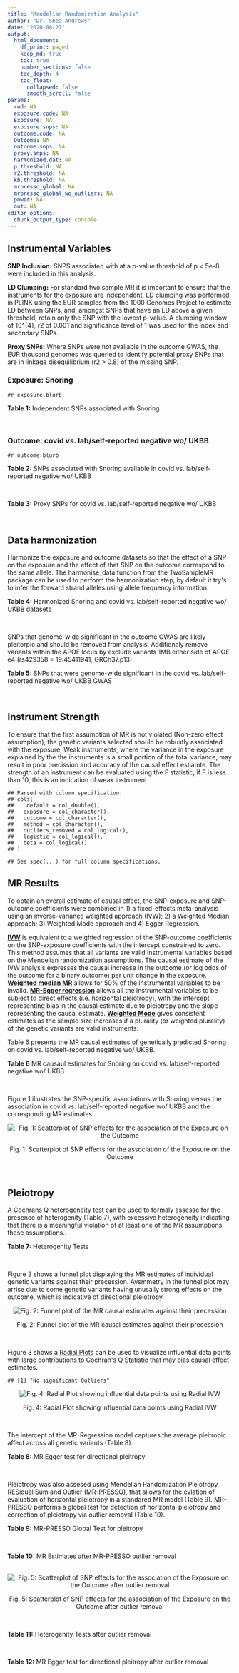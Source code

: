 ```yaml
---
title: "Mendelian Randomization Analysis"
author: "Dr. Shea Andrews"
date: "2020-08-27"
output:
  html_document:
    df_print: paged
    keep_md: true
    toc: true
    number_sections: false
    toc_depth: 4
    toc_float:
      collapsed: false
      smooth_scroll: false
params:
  rwd: NA
  exposure.code: NA
  Exposure: NA
  exposure.snps: NA
  outcome.code: NA
  Outcome: NA
  outcome.snps: NA
  proxy.snps: NA
  harmonized.dat: NA
  p.threshold: NA
  r2.threshold: NA
  kb.threshold: NA
  mrpresso_global: NA
  mrpresso_global_wo_outliers: NA
  power: NA
  out: NA
editor_options:
  chunk_output_type: console
---
```







## Instrumental Variables
**SNP Inclusion:** SNPS associated with at a p-value threshold of p < 5e-8 were included in this analysis.
<br>

**LD Clumping:** For standard two sample MR it is important to ensure that the instruments for the exposure are independent. LD clumping was performed in PLINK using the EUR samples from the 1000 Genomes Project to estimate LD between SNPs, and, amongst SNPs that have an LD above a given threshold, retain only the SNP with the lowest p-value. A clumping window of 10^{4}, r2 of 0.001 and significance level of 1 was used for the index and secondary SNPs.
<br>

**Proxy SNPs:** Where SNPs were not available in the outcome GWAS, the EUR thousand genomes was queried to identify potential proxy SNPs that are in linkage disequilibrium (r2 > 0.8) of the missing SNP.
<br>

### Exposure: Snoring
`#r exposure.blurb`
<br>

**Table 1:** Independent SNPs associated with Snoring
<div data-pagedtable="false">
  <script data-pagedtable-source type="application/json">
{"columns":[{"label":["SNP"],"name":[1],"type":["chr"],"align":["left"]},{"label":["CHROM"],"name":[2],"type":["dbl"],"align":["right"]},{"label":["POS"],"name":[3],"type":["dbl"],"align":["right"]},{"label":["REF"],"name":[4],"type":["chr"],"align":["left"]},{"label":["ALT"],"name":[5],"type":["chr"],"align":["left"]},{"label":["AF"],"name":[6],"type":["dbl"],"align":["right"]},{"label":["BETA"],"name":[7],"type":["dbl"],"align":["right"]},{"label":["SE"],"name":[8],"type":["dbl"],"align":["right"]},{"label":["Z"],"name":[9],"type":["dbl"],"align":["right"]},{"label":["P"],"name":[10],"type":["dbl"],"align":["right"]},{"label":["N"],"name":[11],"type":["dbl"],"align":["right"]},{"label":["TRAIT"],"name":[12],"type":["chr"],"align":["left"]}],"data":[{"1":"rs75144690","2":"1","3":"39698433","4":"T","5":"G","6":"0.688406","7":"-0.00631455","8":"0.00112857","9":"-5.59518","10":"1.8e-08","11":"408317","12":"Snoring"},{"1":"rs1416685","2":"1","3":"51243374","4":"G","5":"C","6":"0.407832","7":"0.00621289","8":"0.00106412","9":"5.83852","10":"5.3e-09","11":"408317","12":"Snoring"},{"1":"rs12119849","2":"1","3":"96878072","4":"G","5":"A","6":"0.087458","7":"0.01225620","8":"0.00186046","9":"6.58773","10":"4.1e-11","11":"408317","12":"Snoring"},{"1":"rs2115855","2":"2","3":"103875811","4":"T","5":"G","6":"0.269891","7":"0.00642997","8":"0.00118582","9":"5.42238","10":"3.6e-08","11":"408317","12":"Snoring"},{"1":"rs61597598","2":"2","3":"156996626","4":"G","5":"A","6":"0.135665","7":"0.01189470","8":"0.00152920","9":"7.77838","10":"5.1e-15","11":"408317","12":"Snoring"},{"1":"rs1374895","2":"3","3":"77615539","4":"C","5":"T","6":"0.545455","7":"-0.00647737","8":"0.00105131","9":"-6.16124","10":"4.5e-10","11":"408317","12":"Snoring"},{"1":"rs1609721","2":"3","3":"94009049","4":"T","5":"C","6":"0.399495","7":"-0.00606085","8":"0.00106787","9":"-5.67564","10":"8.0e-09","11":"408317","12":"Snoring"},{"1":"rs34811474","2":"4","3":"25408838","4":"G","5":"A","6":"0.232211","7":"-0.00799627","8":"0.00123692","9":"-6.46466","10":"1.3e-10","11":"408317","12":"Snoring"},{"1":"rs2307111","2":"5","3":"75003678","4":"T","5":"C","6":"0.393270","7":"-0.00766743","8":"0.00106982","9":"-7.16703","10":"4.8e-13","11":"408317","12":"Snoring"},{"1":"rs13156484","2":"5","3":"122653399","4":"G","5":"A","6":"0.471755","7":"-0.00579606","8":"0.00105642","9":"-5.48651","10":"2.7e-08","11":"408317","12":"Snoring"},{"1":"rs4976269","2":"5","3":"134452597","4":"G","5":"A","6":"0.328799","7":"-0.00684392","8":"0.00111414","9":"-6.14278","10":"8.6e-10","11":"408317","12":"Snoring"},{"1":"rs947612","2":"6","3":"73738661","4":"G","5":"A","6":"0.752976","7":"-0.00672890","8":"0.00121018","9":"-5.56025","10":"1.5e-08","11":"408317","12":"Snoring"},{"1":"rs2207944","2":"6","3":"84307328","4":"T","5":"C","6":"0.454561","7":"0.00594528","8":"0.00106471","9":"5.58394","10":"2.0e-08","11":"408317","12":"Snoring"},{"1":"rs17060460","2":"6","3":"100827834","4":"A","5":"G","6":"0.226648","7":"0.00709136","8":"0.00124704","9":"5.68655","10":"1.4e-08","11":"408317","12":"Snoring"},{"1":"rs17151229","2":"7","3":"127382155","4":"G","5":"C","6":"0.341229","7":"0.00653990","8":"0.00110239","9":"5.93247","10":"1.9e-09","11":"408317","12":"Snoring"},{"1":"rs13251292","2":"8","3":"71474355","4":"A","5":"G","6":"0.411138","7":"0.00737472","8":"0.00106717","9":"6.91054","10":"4.3e-12","11":"408317","12":"Snoring"},{"1":"rs7829639","2":"8","3":"78215352","4":"A","5":"G","6":"0.710398","7":"0.00741278","8":"0.00115501","9":"6.41794","10":"1.4e-10","11":"408317","12":"Snoring"},{"1":"rs4744369","2":"9","3":"97475396","4":"T","5":"A","6":"0.587017","7":"0.00582525","8":"0.00106803","9":"5.45420","10":"4.0e-08","11":"408317","12":"Snoring"},{"1":"rs725861","2":"10","3":"9063776","4":"A","5":"G","6":"0.188021","7":"0.00908198","8":"0.00133779","9":"6.78879","10":"1.0e-11","11":"408317","12":"Snoring"},{"1":"rs2049045","2":"11","3":"27694241","4":"G","5":"C","6":"0.186316","7":"-0.00834105","8":"0.00134145","9":"-6.21794","10":"8.8e-10","11":"408317","12":"Snoring"},{"1":"rs11018488","2":"11","3":"88861590","4":"A","5":"T","6":"0.373309","7":"-0.00678037","8":"0.00109873","9":"-6.17110","10":"5.3e-10","11":"408317","12":"Snoring"},{"1":"rs10878269","2":"12","3":"65791463","4":"C","5":"T","6":"0.364260","7":"0.00885643","8":"0.00108623","9":"8.15337","10":"2.3e-16","11":"408317","12":"Snoring"},{"1":"rs12429765","2":"13","3":"40745860","4":"A","5":"G","6":"0.491991","7":"-0.00679952","8":"0.00105080","9":"-6.47080","10":"6.2e-11","11":"408317","12":"Snoring"},{"1":"rs592333","2":"13","3":"51340315","4":"A","5":"G","6":"0.443919","7":"0.00905794","8":"0.00105120","9":"8.61676","10":"1.0e-17","11":"408317","12":"Snoring"},{"1":"rs9583546","2":"13","3":"111566412","4":"G","5":"C","6":"0.632219","7":"0.00586789","8":"0.00108049","9":"5.43077","10":"4.0e-08","11":"408317","12":"Snoring"},{"1":"rs2664299","2":"14","3":"99742187","4":"T","5":"C","6":"0.420780","7":"-0.00750294","8":"0.00106064","9":"-7.07397","10":"1.1e-12","11":"408317","12":"Snoring"},{"1":"rs1108431","2":"16","3":"31054607","4":"C","5":"T","6":"0.373169","7":"0.00659375","8":"0.00107941","9":"6.10866","10":"1.2e-09","11":"408317","12":"Snoring"},{"1":"rs57292959","2":"16","3":"53799279","4":"G","5":"T","6":"0.420989","7":"0.00694978","8":"0.00105927","9":"6.56091","10":"5.1e-11","11":"408317","12":"Snoring"},{"1":"rs8069947","2":"17","3":"1985843","4":"C","5":"T","6":"0.445942","7":"-0.00660598","8":"0.00105133","9":"-6.28345","10":"2.8e-10","11":"408317","12":"Snoring"},{"1":"rs1641511","2":"17","3":"7559677","4":"G","5":"A","6":"0.759472","7":"-0.00714582","8":"0.00123353","9":"-5.79298","10":"5.0e-09","11":"408317","12":"Snoring"},{"1":"rs57222984","2":"17","3":"43758898","4":"A","5":"G","6":"0.243725","7":"0.00843452","8":"0.00122014","9":"6.91275","10":"5.4e-12","11":"408317","12":"Snoring"},{"1":"rs17680229","2":"17","3":"46129762","4":"G","5":"A","6":"0.154745","7":"-0.00907807","8":"0.00145122","9":"-6.25547","10":"4.3e-10","11":"408317","12":"Snoring"},{"1":"rs180110","2":"17","3":"67930613","4":"G","5":"A","6":"0.590332","7":"0.00680144","8":"0.00105997","9":"6.41663","10":"2.1e-10","11":"408317","12":"Snoring"},{"1":"rs4987719","2":"18","3":"60960310","4":"C","5":"T","6":"0.033448","7":"0.01622480","8":"0.00290619","9":"5.58284","10":"3.5e-08","11":"408317","12":"Snoring"},{"1":"rs8108822","2":"19","3":"32183171","4":"C","5":"T","6":"0.095073","7":"-0.01087290","8":"0.00178271","9":"-6.09909","10":"6.2e-10","11":"408317","12":"Snoring"},{"1":"rs6054427","2":"20","3":"6635266","4":"G","5":"A","6":"0.620808","7":"0.00631646","8":"0.00108007","9":"5.84820","10":"4.0e-09","11":"408317","12":"Snoring"},{"1":"rs6099273","2":"20","3":"55347828","4":"C","5":"T","6":"0.252129","7":"0.00668196","8":"0.00120584","9":"5.54133","10":"2.6e-08","11":"408317","12":"Snoring"}],"options":{"columns":{"min":{},"max":[10]},"rows":{"min":[10],"max":[10]},"pages":{}}}
  </script>
</div>
<br>

### Outcome: covid vs. lab/self-reported negative wo/ UKBB
`#r outcome.blurb`
<br>

**Table 2:** SNPs associated with Snoring avaliable in covid vs. lab/self-reported negative wo/ UKBB
<div data-pagedtable="false">
  <script data-pagedtable-source type="application/json">
{"columns":[{"label":["SNP"],"name":[1],"type":["chr"],"align":["left"]},{"label":["CHROM"],"name":[2],"type":["dbl"],"align":["right"]},{"label":["POS"],"name":[3],"type":["dbl"],"align":["right"]},{"label":["REF"],"name":[4],"type":["chr"],"align":["left"]},{"label":["ALT"],"name":[5],"type":["chr"],"align":["left"]},{"label":["AF"],"name":[6],"type":["dbl"],"align":["right"]},{"label":["BETA"],"name":[7],"type":["dbl"],"align":["right"]},{"label":["SE"],"name":[8],"type":["dbl"],"align":["right"]},{"label":["Z"],"name":[9],"type":["dbl"],"align":["right"]},{"label":["P"],"name":[10],"type":["dbl"],"align":["right"]},{"label":["N"],"name":[11],"type":["dbl"],"align":["right"]},{"label":["TRAIT"],"name":[12],"type":["chr"],"align":["left"]}],"data":[{"1":"rs1416685","2":"1","3":"51243374","4":"G","5":"C","6":"0.3093710","7":"-0.0173570","8":"0.044579","9":"-0.3893537","10":"0.697000","11":"5","12":"covid_vs._lab/self-reported_negative__woUKBB"},{"1":"rs12119849","2":"1","3":"96878072","4":"G","5":"A","6":"0.1098400","7":"0.0263390","8":"0.075973","9":"0.3466890","10":"0.728800","11":"5","12":"covid_vs._lab/self-reported_negative__woUKBB"},{"1":"rs61597598","2":"2","3":"156996626","4":"G","5":"A","6":"0.1313780","7":"0.0487650","8":"0.059638","9":"0.8176834","10":"0.413500","11":"6","12":"covid_vs._lab/self-reported_negative__woUKBB"},{"1":"rs1374895","2":"3","3":"77615539","4":"C","5":"T","6":"0.4967360","7":"-0.0360160","8":"0.042701","9":"-0.8434463","10":"0.399000","11":"6","12":"covid_vs._lab/self-reported_negative__woUKBB"},{"1":"rs1609721","2":"3","3":"94009049","4":"T","5":"C","6":"0.4042320","7":"0.0053974","8":"0.042822","9":"0.1260427","10":"0.899700","11":"6","12":"covid_vs._lab/self-reported_negative__woUKBB"},{"1":"rs34811474","2":"4","3":"25408838","4":"G","5":"A","6":"0.2104880","7":"0.0330100","8":"0.051014","9":"0.6470773","10":"0.517600","11":"5","12":"covid_vs._lab/self-reported_negative__woUKBB"},{"1":"rs2307111","2":"5","3":"75003678","4":"T","5":"C","6":"0.4100470","7":"0.0391400","8":"0.043388","9":"0.9020927","10":"0.367000","11":"6","12":"covid_vs._lab/self-reported_negative__woUKBB"},{"1":"rs13156484","2":"5","3":"122653399","4":"G","5":"A","6":"0.5352090","7":"0.0097587","8":"0.042443","9":"0.2299248","10":"0.818100","11":"6","12":"covid_vs._lab/self-reported_negative__woUKBB"},{"1":"rs4976269","2":"5","3":"134452597","4":"G","5":"A","6":"0.3596870","7":"0.1082400","8":"0.043400","9":"2.4940092","10":"0.012630","11":"6","12":"covid_vs._lab/self-reported_negative__woUKBB"},{"1":"rs947612","2":"6","3":"73738661","4":"G","5":"A","6":"0.7370240","7":"0.1394300","8":"0.048465","9":"2.8769215","10":"0.004016","11":"6","12":"covid_vs._lab/self-reported_negative__woUKBB"},{"1":"rs2207944","2":"6","3":"84307328","4":"T","5":"C","6":"0.4934590","7":"-0.0729480","8":"0.042014","9":"-1.7362784","10":"0.082520","11":"6","12":"covid_vs._lab/self-reported_negative__woUKBB"},{"1":"rs17060460","2":"6","3":"100827834","4":"A","5":"G","6":"0.2644600","7":"-0.0143560","8":"0.054383","9":"-0.2639796","10":"0.791800","11":"6","12":"covid_vs._lab/self-reported_negative__woUKBB"},{"1":"rs17151229","2":"7","3":"127382155","4":"G","5":"C","6":"0.4307780","7":"-0.0284800","8":"0.044648","9":"-0.6378785","10":"0.523600","11":"6","12":"covid_vs._lab/self-reported_negative__woUKBB"},{"1":"rs13251292","2":"8","3":"71474355","4":"A","5":"G","6":"0.4516190","7":"-0.0291610","8":"0.044388","9":"-0.6569568","10":"0.511200","11":"5","12":"covid_vs._lab/self-reported_negative__woUKBB"},{"1":"rs7829639","2":"8","3":"78215352","4":"A","5":"G","6":"0.7155280","7":"0.0406260","8":"0.054091","9":"0.7510676","10":"0.452600","11":"2","12":"covid_vs._lab/self-reported_negative__woUKBB"},{"1":"rs4744369","2":"9","3":"97475396","4":"T","5":"A","6":"0.5564630","7":"-0.0299130","8":"0.044972","9":"-0.6651472","10":"0.506000","11":"5","12":"covid_vs._lab/self-reported_negative__woUKBB"},{"1":"rs725861","2":"10","3":"9063776","4":"A","5":"G","6":"0.2156860","7":"-0.1474600","8":"0.091813","9":"-1.6060906","10":"0.108300","11":"5","12":"covid_vs._lab/self-reported_negative__woUKBB"},{"1":"rs2049045","2":"11","3":"27694241","4":"G","5":"C","6":"0.1634620","7":"-0.0200230","8":"0.061925","9":"-0.3233428","10":"0.746400","11":"4","12":"covid_vs._lab/self-reported_negative__woUKBB"},{"1":"rs11018488","2":"11","3":"88861590","4":"A","5":"T","6":"0.2676340","7":"-0.0281750","8":"0.045373","9":"-0.6209640","10":"0.534600","11":"6","12":"covid_vs._lab/self-reported_negative__woUKBB"},{"1":"rs10878269","2":"12","3":"65791463","4":"C","5":"T","6":"0.3400070","7":"-0.0460060","8":"0.043630","9":"-1.0544579","10":"0.291700","11":"6","12":"covid_vs._lab/self-reported_negative__woUKBB"},{"1":"rs12429765","2":"13","3":"40745860","4":"A","5":"G","6":"0.5136200","7":"-0.0297450","8":"0.043439","9":"-0.6847533","10":"0.493500","11":"5","12":"covid_vs._lab/self-reported_negative__woUKBB"},{"1":"rs592333","2":"13","3":"51340315","4":"A","5":"G","6":"0.4892690","7":"0.0304830","8":"0.042650","9":"0.7147245","10":"0.474800","11":"6","12":"covid_vs._lab/self-reported_negative__woUKBB"},{"1":"rs9583546","2":"13","3":"111566412","4":"G","5":"C","6":"0.6920420","7":"0.0190090","8":"0.043159","9":"0.4404412","10":"0.659600","11":"6","12":"covid_vs._lab/self-reported_negative__woUKBB"},{"1":"rs2664299","2":"14","3":"99742187","4":"T","5":"C","6":"0.4695430","7":"-0.0090261","8":"0.043940","9":"-0.2054188","10":"0.837200","11":"6","12":"covid_vs._lab/self-reported_negative__woUKBB"},{"1":"rs1108431","2":"16","3":"31054607","4":"C","5":"T","6":"0.4081630","7":"0.0059910","8":"0.043454","9":"0.1378699","10":"0.890300","11":"6","12":"covid_vs._lab/self-reported_negative__woUKBB"},{"1":"rs57292959","2":"16","3":"53799279","4":"G","5":"T","6":"0.4437350","7":"-0.0631260","8":"0.095126","9":"-0.6636041","10":"0.506900","11":"3","12":"covid_vs._lab/self-reported_negative__woUKBB"},{"1":"rs8069947","2":"17","3":"1985843","4":"C","5":"T","6":"0.4284410","7":"-0.0625250","8":"0.042671","9":"-1.4652809","10":"0.142800","11":"6","12":"covid_vs._lab/self-reported_negative__woUKBB"},{"1":"rs1641511","2":"17","3":"7559677","4":"G","5":"A","6":"0.7695670","7":"-0.0387580","8":"0.049748","9":"-0.7790866","10":"0.435900","11":"6","12":"covid_vs._lab/self-reported_negative__woUKBB"},{"1":"rs57222984","2":"17","3":"43758898","4":"A","5":"G","6":"0.1683020","7":"0.0360770","8":"0.054065","9":"0.6672894","10":"0.504600","11":"5","12":"covid_vs._lab/self-reported_negative__woUKBB"},{"1":"rs17680229","2":"17","3":"46129762","4":"G","5":"A","6":"0.1355560","7":"0.0215400","8":"0.059692","9":"0.3608524","10":"0.718200","11":"6","12":"covid_vs._lab/self-reported_negative__woUKBB"},{"1":"rs180110","2":"17","3":"67930613","4":"G","5":"A","6":"0.5765880","7":"-0.0368880","8":"0.043226","9":"-0.8533753","10":"0.393500","11":"6","12":"covid_vs._lab/self-reported_negative__woUKBB"},{"1":"rs4987719","2":"18","3":"60960310","4":"C","5":"T","6":"0.0210603","7":"0.1449500","8":"0.151720","9":"0.9553783","10":"0.339400","11":"5","12":"covid_vs._lab/self-reported_negative__woUKBB"},{"1":"rs8108822","2":"19","3":"32183171","4":"C","5":"T","6":"0.0825472","7":"0.0092156","8":"0.061711","9":"0.1493348","10":"0.881300","11":"5","12":"covid_vs._lab/self-reported_negative__woUKBB"},{"1":"rs6054427","2":"20","3":"6635266","4":"G","5":"A","6":"0.6837330","7":"-0.0175260","8":"0.043395","9":"-0.4038714","10":"0.686300","11":"6","12":"covid_vs._lab/self-reported_negative__woUKBB"},{"1":"rs6099273","2":"20","3":"55347828","4":"C","5":"T","6":"0.2472790","7":"0.0085626","8":"0.047186","9":"0.1814648","10":"0.856000","11":"6","12":"covid_vs._lab/self-reported_negative__woUKBB"},{"1":"rs75144690","2":"NA","3":"NA","4":"NA","5":"NA","6":"NA","7":"NA","8":"NA","9":"NA","10":"NA","11":"NA","12":"NA"},{"1":"rs2115855","2":"NA","3":"NA","4":"NA","5":"NA","6":"NA","7":"NA","8":"NA","9":"NA","10":"NA","11":"NA","12":"NA"}],"options":{"columns":{"min":{},"max":[10]},"rows":{"min":[10],"max":[10]},"pages":{}}}
  </script>
</div>
<br>

**Table 3:** Proxy SNPs for covid vs. lab/self-reported negative wo/ UKBB
<div data-pagedtable="false">
  <script data-pagedtable-source type="application/json">
{"columns":[{"label":["target_snp"],"name":[1],"type":["chr"],"align":["left"]},{"label":["proxy_snp"],"name":[2],"type":["chr"],"align":["left"]},{"label":["ld.r2"],"name":[3],"type":["dbl"],"align":["right"]},{"label":["Dprime"],"name":[4],"type":["dbl"],"align":["right"]},{"label":["PHASE"],"name":[5],"type":["chr"],"align":["left"]},{"label":["X12"],"name":[6],"type":["lgl"],"align":["right"]},{"label":["CHROM"],"name":[7],"type":["dbl"],"align":["right"]},{"label":["POS"],"name":[8],"type":["dbl"],"align":["right"]},{"label":["REF.proxy"],"name":[9],"type":["chr"],"align":["left"]},{"label":["ALT.proxy"],"name":[10],"type":["chr"],"align":["left"]},{"label":["AF"],"name":[11],"type":["dbl"],"align":["right"]},{"label":["BETA"],"name":[12],"type":["dbl"],"align":["right"]},{"label":["SE"],"name":[13],"type":["dbl"],"align":["right"]},{"label":["Z"],"name":[14],"type":["dbl"],"align":["right"]},{"label":["P"],"name":[15],"type":["dbl"],"align":["right"]},{"label":["N"],"name":[16],"type":["dbl"],"align":["right"]},{"label":["TRAIT"],"name":[17],"type":["chr"],"align":["left"]},{"label":["ref"],"name":[18],"type":["chr"],"align":["left"]},{"label":["ref.proxy"],"name":[19],"type":["chr"],"align":["left"]},{"label":["alt"],"name":[20],"type":["chr"],"align":["left"]},{"label":["alt.proxy"],"name":[21],"type":["chr"],"align":["left"]},{"label":["ALT"],"name":[22],"type":["chr"],"align":["left"]},{"label":["REF"],"name":[23],"type":["lgl"],"align":["right"]},{"label":["proxy.outcome"],"name":[24],"type":["lgl"],"align":["right"]}],"data":[{"1":"rs75144690","2":"rs6692769","3":"0.957705","4":"0.995109","5":"TG/GC","6":"NA","7":"1","8":"39683175","9":"G","10":"C","11":"0.707921","12":"0.054862","13":"0.046627","14":"1.176614","15":"0.2394","16":"6","17":"covid_vs._lab/self-reported_negative__woUKBB","18":"T","19":"G","20":"G","21":"C","22":"G","23":"TRUE","24":"TRUE"},{"1":"rs2115855","2":"rs56396135","3":"1.000000","4":"1.000000","5":"GT/TC","6":"NA","7":"2","8":"103864440","9":"C","10":"T","11":"0.248730","12":"-0.029451","13":"0.048163","14":"-0.611486","15":"0.5409","16":"5","17":"covid_vs._lab/self-reported_negative__woUKBB","18":"G","19":"T","20":"T","21":"C","22":"G","23":"TRUE","24":"TRUE"}],"options":{"columns":{"min":{},"max":[10]},"rows":{"min":[10],"max":[10]},"pages":{}}}
  </script>
</div>
<br>

## Data harmonization
Harmonize the exposure and outcome datasets so that the effect of a SNP on the exposure and the effect of that SNP on the outcome correspond to the same allele. The harmonise_data function from the TwoSampleMR package can be used to perform the harmonization step, by default it try's to infer the forward strand alleles using allele frequency information.
<br>

**Table 4:** Harmonized Snoring and covid vs. lab/self-reported negative wo/ UKBB datasets
<div data-pagedtable="false">
  <script data-pagedtable-source type="application/json">
{"columns":[{"label":["SNP"],"name":[1],"type":["chr"],"align":["left"]},{"label":["effect_allele.exposure"],"name":[2],"type":["chr"],"align":["left"]},{"label":["other_allele.exposure"],"name":[3],"type":["chr"],"align":["left"]},{"label":["effect_allele.outcome"],"name":[4],"type":["chr"],"align":["left"]},{"label":["other_allele.outcome"],"name":[5],"type":["chr"],"align":["left"]},{"label":["beta.exposure"],"name":[6],"type":["dbl"],"align":["right"]},{"label":["beta.outcome"],"name":[7],"type":["dbl"],"align":["right"]},{"label":["eaf.exposure"],"name":[8],"type":["dbl"],"align":["right"]},{"label":["eaf.outcome"],"name":[9],"type":["dbl"],"align":["right"]},{"label":["remove"],"name":[10],"type":["lgl"],"align":["right"]},{"label":["palindromic"],"name":[11],"type":["lgl"],"align":["right"]},{"label":["ambiguous"],"name":[12],"type":["lgl"],"align":["right"]},{"label":["id.outcome"],"name":[13],"type":["chr"],"align":["left"]},{"label":["chr.outcome"],"name":[14],"type":["dbl"],"align":["right"]},{"label":["pos.outcome"],"name":[15],"type":["dbl"],"align":["right"]},{"label":["se.outcome"],"name":[16],"type":["dbl"],"align":["right"]},{"label":["z.outcome"],"name":[17],"type":["dbl"],"align":["right"]},{"label":["pval.outcome"],"name":[18],"type":["dbl"],"align":["right"]},{"label":["samplesize.outcome"],"name":[19],"type":["dbl"],"align":["right"]},{"label":["outcome"],"name":[20],"type":["chr"],"align":["left"]},{"label":["mr_keep.outcome"],"name":[21],"type":["lgl"],"align":["right"]},{"label":["pval_origin.outcome"],"name":[22],"type":["chr"],"align":["left"]},{"label":["chr.exposure"],"name":[23],"type":["dbl"],"align":["right"]},{"label":["pos.exposure"],"name":[24],"type":["dbl"],"align":["right"]},{"label":["se.exposure"],"name":[25],"type":["dbl"],"align":["right"]},{"label":["z.exposure"],"name":[26],"type":["dbl"],"align":["right"]},{"label":["pval.exposure"],"name":[27],"type":["dbl"],"align":["right"]},{"label":["samplesize.exposure"],"name":[28],"type":["dbl"],"align":["right"]},{"label":["exposure"],"name":[29],"type":["chr"],"align":["left"]},{"label":["mr_keep.exposure"],"name":[30],"type":["lgl"],"align":["right"]},{"label":["pval_origin.exposure"],"name":[31],"type":["chr"],"align":["left"]},{"label":["id.exposure"],"name":[32],"type":["chr"],"align":["left"]},{"label":["action"],"name":[33],"type":["dbl"],"align":["right"]},{"label":["mr_keep"],"name":[34],"type":["lgl"],"align":["right"]},{"label":["pt"],"name":[35],"type":["dbl"],"align":["right"]},{"label":["pleitropy_keep"],"name":[36],"type":["lgl"],"align":["right"]},{"label":["mrpresso_RSSobs"],"name":[37],"type":["lgl"],"align":["right"]},{"label":["mrpresso_pval"],"name":[38],"type":["lgl"],"align":["right"]},{"label":["mrpresso_keep"],"name":[39],"type":["lgl"],"align":["right"]}],"data":[{"1":"rs10878269","2":"T","3":"C","4":"T","5":"C","6":"0.00885643","7":"-0.0460060","8":"0.364260","9":"0.3400070","10":"FALSE","11":"FALSE","12":"FALSE","13":"d7Iss1","14":"12","15":"65791463","16":"0.043630","17":"-1.0544579","18":"0.291700","19":"6","20":"covidhgi2020anaC1v2woUKBB","21":"TRUE","22":"reported","23":"12","24":"65791463","25":"0.00108623","26":"8.15337","27":"2.3e-16","28":"408317","29":"Campos2020snor","30":"TRUE","31":"reported","32":"Cby0bc","33":"2","34":"TRUE","35":"5e-08","36":"TRUE","37":"NA","38":"NA","39":"TRUE"},{"1":"rs11018488","2":"T","3":"A","4":"T","5":"A","6":"-0.00678037","7":"-0.0281750","8":"0.373309","9":"0.2676340","10":"FALSE","11":"TRUE","12":"FALSE","13":"d7Iss1","14":"11","15":"88861590","16":"0.045373","17":"-0.6209640","18":"0.534600","19":"6","20":"covidhgi2020anaC1v2woUKBB","21":"TRUE","22":"reported","23":"11","24":"88861590","25":"0.00109873","26":"-6.17110","27":"5.3e-10","28":"408317","29":"Campos2020snor","30":"TRUE","31":"reported","32":"Cby0bc","33":"2","34":"TRUE","35":"5e-08","36":"TRUE","37":"NA","38":"NA","39":"TRUE"},{"1":"rs1108431","2":"T","3":"C","4":"T","5":"C","6":"0.00659375","7":"0.0059910","8":"0.373169","9":"0.4081630","10":"FALSE","11":"FALSE","12":"FALSE","13":"d7Iss1","14":"16","15":"31054607","16":"0.043454","17":"0.1378699","18":"0.890300","19":"6","20":"covidhgi2020anaC1v2woUKBB","21":"TRUE","22":"reported","23":"16","24":"31054607","25":"0.00107941","26":"6.10866","27":"1.2e-09","28":"408317","29":"Campos2020snor","30":"TRUE","31":"reported","32":"Cby0bc","33":"2","34":"TRUE","35":"5e-08","36":"TRUE","37":"NA","38":"NA","39":"TRUE"},{"1":"rs12119849","2":"A","3":"G","4":"A","5":"G","6":"0.01225620","7":"0.0263390","8":"0.087458","9":"0.1098400","10":"FALSE","11":"FALSE","12":"FALSE","13":"d7Iss1","14":"1","15":"96878072","16":"0.075973","17":"0.3466890","18":"0.728800","19":"5","20":"covidhgi2020anaC1v2woUKBB","21":"TRUE","22":"reported","23":"1","24":"96878072","25":"0.00186046","26":"6.58773","27":"4.1e-11","28":"408317","29":"Campos2020snor","30":"TRUE","31":"reported","32":"Cby0bc","33":"2","34":"TRUE","35":"5e-08","36":"TRUE","37":"NA","38":"NA","39":"TRUE"},{"1":"rs12429765","2":"G","3":"A","4":"G","5":"A","6":"-0.00679952","7":"-0.0297450","8":"0.491991","9":"0.5136200","10":"FALSE","11":"FALSE","12":"FALSE","13":"d7Iss1","14":"13","15":"40745860","16":"0.043439","17":"-0.6847533","18":"0.493500","19":"5","20":"covidhgi2020anaC1v2woUKBB","21":"TRUE","22":"reported","23":"13","24":"40745860","25":"0.00105080","26":"-6.47080","27":"6.2e-11","28":"408317","29":"Campos2020snor","30":"TRUE","31":"reported","32":"Cby0bc","33":"2","34":"TRUE","35":"5e-08","36":"TRUE","37":"NA","38":"NA","39":"TRUE"},{"1":"rs13156484","2":"A","3":"G","4":"A","5":"G","6":"-0.00579606","7":"0.0097587","8":"0.471755","9":"0.5352090","10":"FALSE","11":"FALSE","12":"FALSE","13":"d7Iss1","14":"5","15":"122653399","16":"0.042443","17":"0.2299248","18":"0.818100","19":"6","20":"covidhgi2020anaC1v2woUKBB","21":"TRUE","22":"reported","23":"5","24":"122653399","25":"0.00105642","26":"-5.48651","27":"2.7e-08","28":"408317","29":"Campos2020snor","30":"TRUE","31":"reported","32":"Cby0bc","33":"2","34":"TRUE","35":"5e-08","36":"TRUE","37":"NA","38":"NA","39":"TRUE"},{"1":"rs13251292","2":"G","3":"A","4":"G","5":"A","6":"0.00737472","7":"-0.0291610","8":"0.411138","9":"0.4516190","10":"FALSE","11":"FALSE","12":"FALSE","13":"d7Iss1","14":"8","15":"71474355","16":"0.044388","17":"-0.6569568","18":"0.511200","19":"5","20":"covidhgi2020anaC1v2woUKBB","21":"TRUE","22":"reported","23":"8","24":"71474355","25":"0.00106717","26":"6.91054","27":"4.3e-12","28":"408317","29":"Campos2020snor","30":"TRUE","31":"reported","32":"Cby0bc","33":"2","34":"TRUE","35":"5e-08","36":"TRUE","37":"NA","38":"NA","39":"TRUE"},{"1":"rs1374895","2":"T","3":"C","4":"T","5":"C","6":"-0.00647737","7":"-0.0360160","8":"0.545455","9":"0.4967360","10":"FALSE","11":"FALSE","12":"FALSE","13":"d7Iss1","14":"3","15":"77615539","16":"0.042701","17":"-0.8434463","18":"0.399000","19":"6","20":"covidhgi2020anaC1v2woUKBB","21":"TRUE","22":"reported","23":"3","24":"77615539","25":"0.00105131","26":"-6.16124","27":"4.5e-10","28":"408317","29":"Campos2020snor","30":"TRUE","31":"reported","32":"Cby0bc","33":"2","34":"TRUE","35":"5e-08","36":"TRUE","37":"NA","38":"NA","39":"TRUE"},{"1":"rs1416685","2":"C","3":"G","4":"C","5":"G","6":"0.00621289","7":"-0.0173570","8":"0.407832","9":"0.3093710","10":"FALSE","11":"TRUE","12":"FALSE","13":"d7Iss1","14":"1","15":"51243374","16":"0.044579","17":"-0.3893537","18":"0.697000","19":"5","20":"covidhgi2020anaC1v2woUKBB","21":"TRUE","22":"reported","23":"1","24":"51243374","25":"0.00106412","26":"5.83852","27":"5.3e-09","28":"408317","29":"Campos2020snor","30":"TRUE","31":"reported","32":"Cby0bc","33":"2","34":"TRUE","35":"5e-08","36":"TRUE","37":"NA","38":"NA","39":"TRUE"},{"1":"rs1609721","2":"C","3":"T","4":"C","5":"T","6":"-0.00606085","7":"0.0053974","8":"0.399495","9":"0.4042320","10":"FALSE","11":"FALSE","12":"FALSE","13":"d7Iss1","14":"3","15":"94009049","16":"0.042822","17":"0.1260427","18":"0.899700","19":"6","20":"covidhgi2020anaC1v2woUKBB","21":"TRUE","22":"reported","23":"3","24":"94009049","25":"0.00106787","26":"-5.67564","27":"8.0e-09","28":"408317","29":"Campos2020snor","30":"TRUE","31":"reported","32":"Cby0bc","33":"2","34":"TRUE","35":"5e-08","36":"TRUE","37":"NA","38":"NA","39":"TRUE"},{"1":"rs1641511","2":"A","3":"G","4":"A","5":"G","6":"-0.00714582","7":"-0.0387580","8":"0.759472","9":"0.7695670","10":"FALSE","11":"FALSE","12":"FALSE","13":"d7Iss1","14":"17","15":"7559677","16":"0.049748","17":"-0.7790866","18":"0.435900","19":"6","20":"covidhgi2020anaC1v2woUKBB","21":"TRUE","22":"reported","23":"17","24":"7559677","25":"0.00123353","26":"-5.79298","27":"5.0e-09","28":"408317","29":"Campos2020snor","30":"TRUE","31":"reported","32":"Cby0bc","33":"2","34":"TRUE","35":"5e-08","36":"TRUE","37":"NA","38":"NA","39":"TRUE"},{"1":"rs17060460","2":"G","3":"A","4":"G","5":"A","6":"0.00709136","7":"-0.0143560","8":"0.226648","9":"0.2644600","10":"FALSE","11":"FALSE","12":"FALSE","13":"d7Iss1","14":"6","15":"100827834","16":"0.054383","17":"-0.2639796","18":"0.791800","19":"6","20":"covidhgi2020anaC1v2woUKBB","21":"TRUE","22":"reported","23":"6","24":"100827834","25":"0.00124704","26":"5.68655","27":"1.4e-08","28":"408317","29":"Campos2020snor","30":"TRUE","31":"reported","32":"Cby0bc","33":"2","34":"TRUE","35":"5e-08","36":"TRUE","37":"NA","38":"NA","39":"TRUE"},{"1":"rs17151229","2":"C","3":"G","4":"C","5":"G","6":"0.00653990","7":"-0.0284800","8":"0.341229","9":"0.4307780","10":"FALSE","11":"TRUE","12":"TRUE","13":"d7Iss1","14":"7","15":"127382155","16":"0.044648","17":"-0.6378785","18":"0.523600","19":"6","20":"covidhgi2020anaC1v2woUKBB","21":"TRUE","22":"reported","23":"7","24":"127382155","25":"0.00110239","26":"5.93247","27":"1.9e-09","28":"408317","29":"Campos2020snor","30":"TRUE","31":"reported","32":"Cby0bc","33":"2","34":"FALSE","35":"5e-08","36":"TRUE","37":"NA","38":"NA","39":"NA"},{"1":"rs17680229","2":"A","3":"G","4":"A","5":"G","6":"-0.00907807","7":"0.0215400","8":"0.154745","9":"0.1355560","10":"FALSE","11":"FALSE","12":"FALSE","13":"d7Iss1","14":"17","15":"46129762","16":"0.059692","17":"0.3608524","18":"0.718200","19":"6","20":"covidhgi2020anaC1v2woUKBB","21":"TRUE","22":"reported","23":"17","24":"46129762","25":"0.00145122","26":"-6.25547","27":"4.3e-10","28":"408317","29":"Campos2020snor","30":"TRUE","31":"reported","32":"Cby0bc","33":"2","34":"TRUE","35":"5e-08","36":"TRUE","37":"NA","38":"NA","39":"TRUE"},{"1":"rs180110","2":"A","3":"G","4":"A","5":"G","6":"0.00680144","7":"-0.0368880","8":"0.590332","9":"0.5765880","10":"FALSE","11":"FALSE","12":"FALSE","13":"d7Iss1","14":"17","15":"67930613","16":"0.043226","17":"-0.8533753","18":"0.393500","19":"6","20":"covidhgi2020anaC1v2woUKBB","21":"TRUE","22":"reported","23":"17","24":"67930613","25":"0.00105997","26":"6.41663","27":"2.1e-10","28":"408317","29":"Campos2020snor","30":"TRUE","31":"reported","32":"Cby0bc","33":"2","34":"TRUE","35":"5e-08","36":"TRUE","37":"NA","38":"NA","39":"TRUE"},{"1":"rs2049045","2":"C","3":"G","4":"C","5":"G","6":"-0.00834105","7":"-0.0200230","8":"0.186316","9":"0.1634620","10":"FALSE","11":"TRUE","12":"FALSE","13":"d7Iss1","14":"11","15":"27694241","16":"0.061925","17":"-0.3233428","18":"0.746400","19":"4","20":"covidhgi2020anaC1v2woUKBB","21":"TRUE","22":"reported","23":"11","24":"27694241","25":"0.00134145","26":"-6.21794","27":"8.8e-10","28":"408317","29":"Campos2020snor","30":"TRUE","31":"reported","32":"Cby0bc","33":"2","34":"TRUE","35":"5e-08","36":"TRUE","37":"NA","38":"NA","39":"TRUE"},{"1":"rs2115855","2":"G","3":"T","4":"G","5":"T","6":"0.00642997","7":"-0.0294510","8":"0.269891","9":"0.2487300","10":"FALSE","11":"FALSE","12":"FALSE","13":"d7Iss1","14":"2","15":"103864440","16":"0.048163","17":"-0.6114860","18":"0.540900","19":"5","20":"covidhgi2020anaC1v2woUKBB","21":"TRUE","22":"reported","23":"2","24":"103875811","25":"0.00118582","26":"5.42238","27":"3.6e-08","28":"408317","29":"Campos2020snor","30":"TRUE","31":"reported","32":"Cby0bc","33":"2","34":"TRUE","35":"5e-08","36":"TRUE","37":"NA","38":"NA","39":"TRUE"},{"1":"rs2207944","2":"C","3":"T","4":"C","5":"T","6":"0.00594528","7":"-0.0729480","8":"0.454561","9":"0.4934590","10":"FALSE","11":"FALSE","12":"FALSE","13":"d7Iss1","14":"6","15":"84307328","16":"0.042014","17":"-1.7362784","18":"0.082520","19":"6","20":"covidhgi2020anaC1v2woUKBB","21":"TRUE","22":"reported","23":"6","24":"84307328","25":"0.00106471","26":"5.58394","27":"2.0e-08","28":"408317","29":"Campos2020snor","30":"TRUE","31":"reported","32":"Cby0bc","33":"2","34":"TRUE","35":"5e-08","36":"TRUE","37":"NA","38":"NA","39":"TRUE"},{"1":"rs2307111","2":"C","3":"T","4":"C","5":"T","6":"-0.00766743","7":"0.0391400","8":"0.393270","9":"0.4100470","10":"FALSE","11":"FALSE","12":"FALSE","13":"d7Iss1","14":"5","15":"75003678","16":"0.043388","17":"0.9020927","18":"0.367000","19":"6","20":"covidhgi2020anaC1v2woUKBB","21":"TRUE","22":"reported","23":"5","24":"75003678","25":"0.00106982","26":"-7.16703","27":"4.8e-13","28":"408317","29":"Campos2020snor","30":"TRUE","31":"reported","32":"Cby0bc","33":"2","34":"TRUE","35":"5e-08","36":"TRUE","37":"NA","38":"NA","39":"TRUE"},{"1":"rs2664299","2":"C","3":"T","4":"C","5":"T","6":"-0.00750294","7":"-0.0090261","8":"0.420780","9":"0.4695430","10":"FALSE","11":"FALSE","12":"FALSE","13":"d7Iss1","14":"14","15":"99742187","16":"0.043940","17":"-0.2054188","18":"0.837200","19":"6","20":"covidhgi2020anaC1v2woUKBB","21":"TRUE","22":"reported","23":"14","24":"99742187","25":"0.00106064","26":"-7.07397","27":"1.1e-12","28":"408317","29":"Campos2020snor","30":"TRUE","31":"reported","32":"Cby0bc","33":"2","34":"TRUE","35":"5e-08","36":"TRUE","37":"NA","38":"NA","39":"TRUE"},{"1":"rs34811474","2":"A","3":"G","4":"A","5":"G","6":"-0.00799627","7":"0.0330100","8":"0.232211","9":"0.2104880","10":"FALSE","11":"FALSE","12":"FALSE","13":"d7Iss1","14":"4","15":"25408838","16":"0.051014","17":"0.6470773","18":"0.517600","19":"5","20":"covidhgi2020anaC1v2woUKBB","21":"TRUE","22":"reported","23":"4","24":"25408838","25":"0.00123692","26":"-6.46466","27":"1.3e-10","28":"408317","29":"Campos2020snor","30":"TRUE","31":"reported","32":"Cby0bc","33":"2","34":"TRUE","35":"5e-08","36":"TRUE","37":"NA","38":"NA","39":"TRUE"},{"1":"rs4744369","2":"A","3":"T","4":"A","5":"T","6":"0.00582525","7":"-0.0299130","8":"0.587017","9":"0.5564630","10":"FALSE","11":"TRUE","12":"TRUE","13":"d7Iss1","14":"9","15":"97475396","16":"0.044972","17":"-0.6651472","18":"0.506000","19":"5","20":"covidhgi2020anaC1v2woUKBB","21":"TRUE","22":"reported","23":"9","24":"97475396","25":"0.00106803","26":"5.45420","27":"4.0e-08","28":"408317","29":"Campos2020snor","30":"TRUE","31":"reported","32":"Cby0bc","33":"2","34":"FALSE","35":"5e-08","36":"TRUE","37":"NA","38":"NA","39":"NA"},{"1":"rs4976269","2":"A","3":"G","4":"A","5":"G","6":"-0.00684392","7":"0.1082400","8":"0.328799","9":"0.3596870","10":"FALSE","11":"FALSE","12":"FALSE","13":"d7Iss1","14":"5","15":"134452597","16":"0.043400","17":"2.4940092","18":"0.012630","19":"6","20":"covidhgi2020anaC1v2woUKBB","21":"TRUE","22":"reported","23":"5","24":"134452597","25":"0.00111414","26":"-6.14278","27":"8.6e-10","28":"408317","29":"Campos2020snor","30":"TRUE","31":"reported","32":"Cby0bc","33":"2","34":"TRUE","35":"5e-08","36":"TRUE","37":"NA","38":"NA","39":"TRUE"},{"1":"rs4987719","2":"T","3":"C","4":"T","5":"C","6":"0.01622480","7":"0.1449500","8":"0.033448","9":"0.0210603","10":"FALSE","11":"FALSE","12":"FALSE","13":"d7Iss1","14":"18","15":"60960310","16":"0.151720","17":"0.9553783","18":"0.339400","19":"5","20":"covidhgi2020anaC1v2woUKBB","21":"TRUE","22":"reported","23":"18","24":"60960310","25":"0.00290619","26":"5.58284","27":"3.5e-08","28":"408317","29":"Campos2020snor","30":"TRUE","31":"reported","32":"Cby0bc","33":"2","34":"TRUE","35":"5e-08","36":"TRUE","37":"NA","38":"NA","39":"TRUE"},{"1":"rs57222984","2":"G","3":"A","4":"G","5":"A","6":"0.00843452","7":"0.0360770","8":"0.243725","9":"0.1683020","10":"FALSE","11":"FALSE","12":"FALSE","13":"d7Iss1","14":"17","15":"43758898","16":"0.054065","17":"0.6672894","18":"0.504600","19":"5","20":"covidhgi2020anaC1v2woUKBB","21":"TRUE","22":"reported","23":"17","24":"43758898","25":"0.00122014","26":"6.91275","27":"5.4e-12","28":"408317","29":"Campos2020snor","30":"TRUE","31":"reported","32":"Cby0bc","33":"2","34":"TRUE","35":"5e-08","36":"TRUE","37":"NA","38":"NA","39":"TRUE"},{"1":"rs57292959","2":"T","3":"G","4":"T","5":"G","6":"0.00694978","7":"-0.0631260","8":"0.420989","9":"0.4437350","10":"FALSE","11":"FALSE","12":"FALSE","13":"d7Iss1","14":"16","15":"53799279","16":"0.095126","17":"-0.6636041","18":"0.506900","19":"3","20":"covidhgi2020anaC1v2woUKBB","21":"TRUE","22":"reported","23":"16","24":"53799279","25":"0.00105927","26":"6.56091","27":"5.1e-11","28":"408317","29":"Campos2020snor","30":"TRUE","31":"reported","32":"Cby0bc","33":"2","34":"TRUE","35":"5e-08","36":"TRUE","37":"NA","38":"NA","39":"TRUE"},{"1":"rs592333","2":"G","3":"A","4":"G","5":"A","6":"0.00905794","7":"0.0304830","8":"0.443919","9":"0.4892690","10":"FALSE","11":"FALSE","12":"FALSE","13":"d7Iss1","14":"13","15":"51340315","16":"0.042650","17":"0.7147245","18":"0.474800","19":"6","20":"covidhgi2020anaC1v2woUKBB","21":"TRUE","22":"reported","23":"13","24":"51340315","25":"0.00105120","26":"8.61676","27":"1.0e-17","28":"408317","29":"Campos2020snor","30":"TRUE","31":"reported","32":"Cby0bc","33":"2","34":"TRUE","35":"5e-08","36":"TRUE","37":"NA","38":"NA","39":"TRUE"},{"1":"rs6054427","2":"A","3":"G","4":"A","5":"G","6":"0.00631646","7":"-0.0175260","8":"0.620808","9":"0.6837330","10":"FALSE","11":"FALSE","12":"FALSE","13":"d7Iss1","14":"20","15":"6635266","16":"0.043395","17":"-0.4038714","18":"0.686300","19":"6","20":"covidhgi2020anaC1v2woUKBB","21":"TRUE","22":"reported","23":"20","24":"6635266","25":"0.00108007","26":"5.84820","27":"4.0e-09","28":"408317","29":"Campos2020snor","30":"TRUE","31":"reported","32":"Cby0bc","33":"2","34":"TRUE","35":"5e-08","36":"TRUE","37":"NA","38":"NA","39":"TRUE"},{"1":"rs6099273","2":"T","3":"C","4":"T","5":"C","6":"0.00668196","7":"0.0085626","8":"0.252129","9":"0.2472790","10":"FALSE","11":"FALSE","12":"FALSE","13":"d7Iss1","14":"20","15":"55347828","16":"0.047186","17":"0.1814648","18":"0.856000","19":"6","20":"covidhgi2020anaC1v2woUKBB","21":"TRUE","22":"reported","23":"20","24":"55347828","25":"0.00120584","26":"5.54133","27":"2.6e-08","28":"408317","29":"Campos2020snor","30":"TRUE","31":"reported","32":"Cby0bc","33":"2","34":"TRUE","35":"5e-08","36":"TRUE","37":"NA","38":"NA","39":"TRUE"},{"1":"rs61597598","2":"A","3":"G","4":"A","5":"G","6":"0.01189470","7":"0.0487650","8":"0.135665","9":"0.1313780","10":"FALSE","11":"FALSE","12":"FALSE","13":"d7Iss1","14":"2","15":"156996626","16":"0.059638","17":"0.8176834","18":"0.413500","19":"6","20":"covidhgi2020anaC1v2woUKBB","21":"TRUE","22":"reported","23":"2","24":"156996626","25":"0.00152920","26":"7.77838","27":"5.1e-15","28":"408317","29":"Campos2020snor","30":"TRUE","31":"reported","32":"Cby0bc","33":"2","34":"TRUE","35":"5e-08","36":"TRUE","37":"NA","38":"NA","39":"TRUE"},{"1":"rs725861","2":"G","3":"A","4":"G","5":"A","6":"0.00908198","7":"-0.1474600","8":"0.188021","9":"0.2156860","10":"FALSE","11":"FALSE","12":"FALSE","13":"d7Iss1","14":"10","15":"9063776","16":"0.091813","17":"-1.6060906","18":"0.108300","19":"5","20":"covidhgi2020anaC1v2woUKBB","21":"TRUE","22":"reported","23":"10","24":"9063776","25":"0.00133779","26":"6.78879","27":"1.0e-11","28":"408317","29":"Campos2020snor","30":"TRUE","31":"reported","32":"Cby0bc","33":"2","34":"TRUE","35":"5e-08","36":"TRUE","37":"NA","38":"NA","39":"TRUE"},{"1":"rs75144690","2":"G","3":"T","4":"G","5":"T","6":"-0.00631455","7":"0.0548620","8":"0.688406","9":"0.7079210","10":"FALSE","11":"FALSE","12":"FALSE","13":"d7Iss1","14":"1","15":"39683175","16":"0.046627","17":"1.1766144","18":"0.239400","19":"6","20":"covidhgi2020anaC1v2woUKBB","21":"TRUE","22":"reported","23":"1","24":"39698433","25":"0.00112857","26":"-5.59518","27":"1.8e-08","28":"408317","29":"Campos2020snor","30":"TRUE","31":"reported","32":"Cby0bc","33":"2","34":"TRUE","35":"5e-08","36":"TRUE","37":"NA","38":"NA","39":"TRUE"},{"1":"rs7829639","2":"G","3":"A","4":"G","5":"A","6":"0.00741278","7":"0.0406260","8":"0.710398","9":"0.7155280","10":"FALSE","11":"FALSE","12":"FALSE","13":"d7Iss1","14":"8","15":"78215352","16":"0.054091","17":"0.7510676","18":"0.452600","19":"2","20":"covidhgi2020anaC1v2woUKBB","21":"TRUE","22":"reported","23":"8","24":"78215352","25":"0.00115501","26":"6.41794","27":"1.4e-10","28":"408317","29":"Campos2020snor","30":"TRUE","31":"reported","32":"Cby0bc","33":"2","34":"TRUE","35":"5e-08","36":"TRUE","37":"NA","38":"NA","39":"TRUE"},{"1":"rs8069947","2":"T","3":"C","4":"T","5":"C","6":"-0.00660598","7":"-0.0625250","8":"0.445942","9":"0.4284410","10":"FALSE","11":"FALSE","12":"FALSE","13":"d7Iss1","14":"17","15":"1985843","16":"0.042671","17":"-1.4652809","18":"0.142800","19":"6","20":"covidhgi2020anaC1v2woUKBB","21":"TRUE","22":"reported","23":"17","24":"1985843","25":"0.00105133","26":"-6.28345","27":"2.8e-10","28":"408317","29":"Campos2020snor","30":"TRUE","31":"reported","32":"Cby0bc","33":"2","34":"TRUE","35":"5e-08","36":"TRUE","37":"NA","38":"NA","39":"TRUE"},{"1":"rs8108822","2":"T","3":"C","4":"T","5":"C","6":"-0.01087290","7":"0.0092156","8":"0.095073","9":"0.0825472","10":"FALSE","11":"FALSE","12":"FALSE","13":"d7Iss1","14":"19","15":"32183171","16":"0.061711","17":"0.1493348","18":"0.881300","19":"5","20":"covidhgi2020anaC1v2woUKBB","21":"TRUE","22":"reported","23":"19","24":"32183171","25":"0.00178271","26":"-6.09909","27":"6.2e-10","28":"408317","29":"Campos2020snor","30":"TRUE","31":"reported","32":"Cby0bc","33":"2","34":"TRUE","35":"5e-08","36":"TRUE","37":"NA","38":"NA","39":"TRUE"},{"1":"rs947612","2":"A","3":"G","4":"A","5":"G","6":"-0.00672890","7":"0.1394300","8":"0.752976","9":"0.7370240","10":"FALSE","11":"FALSE","12":"FALSE","13":"d7Iss1","14":"6","15":"73738661","16":"0.048465","17":"2.8769215","18":"0.004016","19":"6","20":"covidhgi2020anaC1v2woUKBB","21":"TRUE","22":"reported","23":"6","24":"73738661","25":"0.00121018","26":"-5.56025","27":"1.5e-08","28":"408317","29":"Campos2020snor","30":"TRUE","31":"reported","32":"Cby0bc","33":"2","34":"TRUE","35":"5e-08","36":"TRUE","37":"NA","38":"NA","39":"TRUE"},{"1":"rs9583546","2":"C","3":"G","4":"C","5":"G","6":"0.00586789","7":"0.0190090","8":"0.632219","9":"0.6920420","10":"FALSE","11":"TRUE","12":"FALSE","13":"d7Iss1","14":"13","15":"111566412","16":"0.043159","17":"0.4404412","18":"0.659600","19":"6","20":"covidhgi2020anaC1v2woUKBB","21":"TRUE","22":"reported","23":"13","24":"111566412","25":"0.00108049","26":"5.43077","27":"4.0e-08","28":"408317","29":"Campos2020snor","30":"TRUE","31":"reported","32":"Cby0bc","33":"2","34":"TRUE","35":"5e-08","36":"TRUE","37":"NA","38":"NA","39":"TRUE"}],"options":{"columns":{"min":{},"max":[10]},"rows":{"min":[10],"max":[10]},"pages":{}}}
  </script>
</div>
<br>

SNPs that genome-wide significant in the outcome GWAS are likely pleitorpic and should be removed from analysis. Additionaly remove variants within the APOE locus by exclude variants 1MB either side of APOE e4 (rs429358 = 19:45411941, GRCh37.p13)
<br>


**Table 5:** SNPs that were genome-wide significant in the covid vs. lab/self-reported negative wo/ UKBB GWAS
<div data-pagedtable="false">
  <script data-pagedtable-source type="application/json">
{"columns":[{"label":["SNP"],"name":[1],"type":["chr"],"align":["left"]},{"label":["chr.outcome"],"name":[2],"type":["dbl"],"align":["right"]},{"label":["pos.outcome"],"name":[3],"type":["dbl"],"align":["right"]},{"label":["pval.exposure"],"name":[4],"type":["dbl"],"align":["right"]},{"label":["pval.outcome"],"name":[5],"type":["dbl"],"align":["right"]}],"data":[],"options":{"columns":{"min":{},"max":[10]},"rows":{"min":[10],"max":[10]},"pages":{}}}
  </script>
</div>
<br>


## Instrument Strength
To ensure that the first assumption of MR is not violated (Non-zero effect assumption), the genetic variants selected should be robustly associated with the exposure. Weak instruments, where the variance in the exposure explained by the the instruments is a small portion of the total variance, may result in poor precission and accuracy of the causal effect estiamte. The strength of an instrument can be evaluated using the F statistic, if F is less than 10, this is an indication of weak instrument.


```
## Parsed with column specification:
## cols(
##   .default = col_double(),
##   exposure = col_character(),
##   outcome = col_character(),
##   method = col_character(),
##   outliers_removed = col_logical(),
##   logistic = col_logical(),
##   beta = col_logical()
## )
```

```
## See spec(...) for full column specifications.
```

<div data-pagedtable="false">
  <script data-pagedtable-source type="application/json">
{"columns":[{"label":["outliers_removed"],"name":[1],"type":["lgl"],"align":["right"]},{"label":["pve.exposure"],"name":[2],"type":["dbl"],"align":["right"]},{"label":["F"],"name":[3],"type":["dbl"],"align":["right"]},{"label":["Alpha"],"name":[4],"type":["dbl"],"align":["right"]},{"label":["NCP"],"name":[5],"type":["dbl"],"align":["right"]},{"label":["Power"],"name":[6],"type":["dbl"],"align":["right"]}],"data":[{"1":"FALSE","2":"0.003457204","3":"40.46879","4":"0.05","5":"1.411399","6":"0.2208967"}],"options":{"columns":{"min":{},"max":[10]},"rows":{"min":[10],"max":[10]},"pages":{}}}
  </script>
</div>

##  MR Results
To obtain an overall estimate of causal effect, the SNP-exposure and SNP-outcome coefficients were combined in 1) a fixed-effects meta-analysis using an inverse-variance weighted approach (IVW); 2) a Weighted Median approach; 3) Weighted Mode approach and 4) Egger Regression.


[**IVW**](https://doi.org/10.1002/gepi.21758) is equivalent to a weighted regression of the SNP-outcome coefficients on the SNP-exposure coefficients with the intercept constrained to zero. This method assumes that all variants are valid instrumental variables based on the Mendelian randomization assumptions. The causal estimate of the IVW analysis expresses the causal increase in the outcome (or log odds of the outcome for a binary outcome) per unit change in the exposure. [**Weighted median MR**](https://doi.org/10.1002/gepi.21965) allows for 50% of the instrumental variables to be invalid. [**MR-Egger regression**](https://doi.org/10.1093/ije/dyw220) allows all the instrumental variables to be subject to direct effects (i.e. horizontal pleiotropy), with the intercept representing bias in the causal estimate due to pleiotropy and the slope representing the causal estimate. [**Weighted Mode**](https://doi.org/10.1093/ije/dyx102) gives consistent estimates as the sample size increases if a plurality (or weighted plurality) of the genetic variants are valid instruments.
<br>



Table 6 presents the MR causal estimates of genetically predicted Snoring on covid vs. lab/self-reported negative wo/ UKBB.
<br>

**Table 6** MR causaul estimates for Snoring on covid vs. lab/self-reported negative wo/ UKBB
<div data-pagedtable="false">
  <script data-pagedtable-source type="application/json">
{"columns":[{"label":["id.exposure"],"name":[1],"type":["chr"],"align":["left"]},{"label":["id.outcome"],"name":[2],"type":["chr"],"align":["left"]},{"label":["outcome"],"name":[3],"type":["fctr"],"align":["left"]},{"label":["exposure"],"name":[4],"type":["fctr"],"align":["left"]},{"label":["method"],"name":[5],"type":["fctr"],"align":["left"]},{"label":["nsnp"],"name":[6],"type":["int"],"align":["right"]},{"label":["b"],"name":[7],"type":["dbl"],"align":["right"]},{"label":["se"],"name":[8],"type":["dbl"],"align":["right"]},{"label":["pval"],"name":[9],"type":["dbl"],"align":["right"]}],"data":[{"1":"Cby0bc","2":"d7Iss1","3":"covidhgi2020anaC1v2woUKBB","4":"Campos2020snor","5":"Inverse variance weighted (fixed effects)","6":"35","7":"-1.1829498","8":"1.115210","9":"0.2888074"},{"1":"Cby0bc","2":"d7Iss1","3":"covidhgi2020anaC1v2woUKBB","4":"Campos2020snor","5":"Weighted median","6":"35","7":"-0.4082906","8":"1.523802","9":"0.7887439"},{"1":"Cby0bc","2":"d7Iss1","3":"covidhgi2020anaC1v2woUKBB","4":"Campos2020snor","5":"Weighted mode","6":"35","7":"2.4061149","8":"2.797111","9":"0.3956962"},{"1":"Cby0bc","2":"d7Iss1","3":"covidhgi2020anaC1v2woUKBB","4":"Campos2020snor","5":"MR Egger","6":"35","7":"6.6476448","8":"5.764359","9":"0.2571000"}],"options":{"columns":{"min":{},"max":[10]},"rows":{"min":[10],"max":[10]},"pages":{}}}
  </script>
</div>
<br>

Figure 1 illustrates the SNP-specific associations with Snoring versus the association in covid vs. lab/self-reported negative wo/ UKBB and the corresponding MR estimates.
<br>

<div class="figure" style="text-align: center">
<img src="/sc/arion/projects/LOAD/shea/Projects/MRcovid/results/MRcovid/Campos2020snor/covidhgi2020anaC1v2woUKBB/Campos2020snor_5e-8_covidhgi2020anaC1v2woUKBB_MR_Analaysis_files/figure-html/scatter_plot-1.png" alt="Fig. 1: Scatterplot of SNP effects for the association of the Exposure on the Outcome"  />
<p class="caption">Fig. 1: Scatterplot of SNP effects for the association of the Exposure on the Outcome</p>
</div>
<br>


## Pleiotropy
A Cochrans Q heterogeneity test can be used to formaly assesse for the presence of heterogenity (Table 7), with excessive heterogeneity indicating that there is a meaningful violation of at least one of the MR assumptions.
these assumptions..
<br>

**Table 7:** Heterogenity Tests
<div data-pagedtable="false">
  <script data-pagedtable-source type="application/json">
{"columns":[{"label":["id.exposure"],"name":[1],"type":["chr"],"align":["left"]},{"label":["id.outcome"],"name":[2],"type":["chr"],"align":["left"]},{"label":["outcome"],"name":[3],"type":["fctr"],"align":["left"]},{"label":["exposure"],"name":[4],"type":["fctr"],"align":["left"]},{"label":["method"],"name":[5],"type":["fctr"],"align":["left"]},{"label":["Q"],"name":[6],"type":["dbl"],"align":["right"]},{"label":["Q_df"],"name":[7],"type":["dbl"],"align":["right"]},{"label":["Q_pval"],"name":[8],"type":["dbl"],"align":["right"]}],"data":[{"1":"Cby0bc","2":"d7Iss1","3":"covidhgi2020anaC1v2woUKBB","4":"Campos2020snor","5":"MR Egger","6":"31.29154","7":"33","8":"0.5523120"},{"1":"Cby0bc","2":"d7Iss1","3":"covidhgi2020anaC1v2woUKBB","4":"Campos2020snor","5":"Inverse variance weighted","6":"33.20869","7":"34","8":"0.5062241"}],"options":{"columns":{"min":{},"max":[10]},"rows":{"min":[10],"max":[10]},"pages":{}}}
  </script>
</div>
<br>

Figure 2 shows a funnel plot displaying the MR estimates of individual genetic variants against their precession. Aysmmetry in the funnel plot may arrise due to some genetic variants having unusally strong effects on the outcome, which is indicative of directional pleiotropy.
<br>

<div class="figure" style="text-align: center">
<img src="/sc/arion/projects/LOAD/shea/Projects/MRcovid/results/MRcovid/Campos2020snor/covidhgi2020anaC1v2woUKBB/Campos2020snor_5e-8_covidhgi2020anaC1v2woUKBB_MR_Analaysis_files/figure-html/funnel_plot-1.png" alt="Fig. 2: Funnel plot of the MR causal estimates against their precession"  />
<p class="caption">Fig. 2: Funnel plot of the MR causal estimates against their precession</p>
</div>
<br>

Figure 3 shows a [Radial Plots](https://github.com/WSpiller/RadialMR) can be used to visualize influential data points with large contributions to Cochran's Q Statistic that may bias causal effect estimates.




```
## [1] "No significant Outliers"
```

<div class="figure" style="text-align: center">
<img src="/sc/arion/projects/LOAD/shea/Projects/MRcovid/results/MRcovid/Campos2020snor/covidhgi2020anaC1v2woUKBB/Campos2020snor_5e-8_covidhgi2020anaC1v2woUKBB_MR_Analaysis_files/figure-html/Radial_Plot-1.png" alt="Fig. 4: Radial Plot showing influential data points using Radial IVW"  />
<p class="caption">Fig. 4: Radial Plot showing influential data points using Radial IVW</p>
</div>
<br>

The intercept of the MR-Regression model captures the average pleitropic affect across all genetic variants (Table 8).
<br>

**Table 8:** MR Egger test for directional pleitropy
<div data-pagedtable="false">
  <script data-pagedtable-source type="application/json">
{"columns":[{"label":["id.exposure"],"name":[1],"type":["chr"],"align":["left"]},{"label":["id.outcome"],"name":[2],"type":["chr"],"align":["left"]},{"label":["outcome"],"name":[3],"type":["fctr"],"align":["left"]},{"label":["exposure"],"name":[4],"type":["fctr"],"align":["left"]},{"label":["egger_intercept"],"name":[5],"type":["dbl"],"align":["right"]},{"label":["se"],"name":[6],"type":["dbl"],"align":["right"]},{"label":["pval"],"name":[7],"type":["dbl"],"align":["right"]}],"data":[{"1":"Cby0bc","2":"d7Iss1","3":"covidhgi2020anaC1v2woUKBB","4":"Campos2020snor","5":"-0.05905655","6":"0.04265213","7":"0.1754632"}],"options":{"columns":{"min":{},"max":[10]},"rows":{"min":[10],"max":[10]},"pages":{}}}
  </script>
</div>
<br>

Pleiotropy was also assesed using Mendelian Randomization Pleiotropy RESidual Sum and Outlier [(MR-PRESSO)](https://doi.org/10.1038/s41588-018-0099-7), that allows for the evlation of evaluation of horizontal pleiotropy in a standared MR model (Table 9). MR-PRESSO performs a global test for detection of horizontal pleiotropy and correction of pleiotropy via outlier removal (Table 10).
<br>

**Table 9:** MR-PRESSO Global Test for pleitropy
<div data-pagedtable="false">
  <script data-pagedtable-source type="application/json">
{"columns":[{"label":["id.exposure"],"name":[1],"type":["chr"],"align":["left"]},{"label":["id.outcome"],"name":[2],"type":["chr"],"align":["left"]},{"label":["outcome"],"name":[3],"type":["chr"],"align":["left"]},{"label":["exposure"],"name":[4],"type":["chr"],"align":["left"]},{"label":["pt"],"name":[5],"type":["dbl"],"align":["right"]},{"label":["outliers_removed"],"name":[6],"type":["lgl"],"align":["right"]},{"label":["n_outliers"],"name":[7],"type":["dbl"],"align":["right"]},{"label":["RSSobs"],"name":[8],"type":["dbl"],"align":["right"]},{"label":["pval"],"name":[9],"type":["dbl"],"align":["right"]}],"data":[{"1":"Cby0bc","2":"d7Iss1","3":"covidhgi2020anaC1v2woUKBB","4":"Campos2020snor","5":"5e-08","6":"FALSE","7":"0","8":"35.13568","9":"0.5058"}],"options":{"columns":{"min":{},"max":[10]},"rows":{"min":[10],"max":[10]},"pages":{}}}
  </script>
</div>
<br>


**Table 10:** MR Estimates after MR-PRESSO outlier removal
<div data-pagedtable="false">
  <script data-pagedtable-source type="application/json">
{"columns":[{"label":["id.exposure"],"name":[1],"type":["chr"],"align":["left"]},{"label":["id.outcome"],"name":[2],"type":["chr"],"align":["left"]},{"label":["outcome"],"name":[3],"type":["fctr"],"align":["left"]},{"label":["exposure"],"name":[4],"type":["fctr"],"align":["left"]},{"label":["method"],"name":[5],"type":["fctr"],"align":["left"]},{"label":["nsnp"],"name":[6],"type":["int"],"align":["right"]},{"label":["b"],"name":[7],"type":["dbl"],"align":["right"]},{"label":["se"],"name":[8],"type":["dbl"],"align":["right"]},{"label":["pval"],"name":[9],"type":["dbl"],"align":["right"]}],"data":[{"1":"Cby0bc","2":"d7Iss1","3":"covidhgi2020anaC1v2woUKBB","4":"Campos2020snor","5":"Inverse variance weighted (fixed effects)","6":"35","7":"-1.1829498","8":"1.115210","9":"0.2888074"},{"1":"Cby0bc","2":"d7Iss1","3":"covidhgi2020anaC1v2woUKBB","4":"Campos2020snor","5":"Weighted median","6":"35","7":"-0.4082906","8":"1.647364","9":"0.8042544"},{"1":"Cby0bc","2":"d7Iss1","3":"covidhgi2020anaC1v2woUKBB","4":"Campos2020snor","5":"Weighted mode","6":"35","7":"2.4061149","8":"3.050891","9":"0.4357757"},{"1":"Cby0bc","2":"d7Iss1","3":"covidhgi2020anaC1v2woUKBB","4":"Campos2020snor","5":"MR Egger","6":"35","7":"6.6476448","8":"5.764359","9":"0.2571000"}],"options":{"columns":{"min":{},"max":[10]},"rows":{"min":[10],"max":[10]},"pages":{}}}
  </script>
</div>
<br>

<div class="figure" style="text-align: center">
<img src="/sc/arion/projects/LOAD/shea/Projects/MRcovid/results/MRcovid/Campos2020snor/covidhgi2020anaC1v2woUKBB/Campos2020snor_5e-8_covidhgi2020anaC1v2woUKBB_MR_Analaysis_files/figure-html/scatter_plot_outlier-1.png" alt="Fig. 5: Scatterplot of SNP effects for the association of the Exposure on the Outcome after outlier removal"  />
<p class="caption">Fig. 5: Scatterplot of SNP effects for the association of the Exposure on the Outcome after outlier removal</p>
</div>
<br>

**Table 11:** Heterogenity Tests after outlier removal
<div data-pagedtable="false">
  <script data-pagedtable-source type="application/json">
{"columns":[{"label":["id.exposure"],"name":[1],"type":["chr"],"align":["left"]},{"label":["id.outcome"],"name":[2],"type":["chr"],"align":["left"]},{"label":["outcome"],"name":[3],"type":["fctr"],"align":["left"]},{"label":["exposure"],"name":[4],"type":["fctr"],"align":["left"]},{"label":["method"],"name":[5],"type":["fctr"],"align":["left"]},{"label":["Q"],"name":[6],"type":["dbl"],"align":["right"]},{"label":["Q_df"],"name":[7],"type":["dbl"],"align":["right"]},{"label":["Q_pval"],"name":[8],"type":["dbl"],"align":["right"]}],"data":[{"1":"Cby0bc","2":"d7Iss1","3":"covidhgi2020anaC1v2woUKBB","4":"Campos2020snor","5":"MR Egger","6":"31.29154","7":"33","8":"0.5523120"},{"1":"Cby0bc","2":"d7Iss1","3":"covidhgi2020anaC1v2woUKBB","4":"Campos2020snor","5":"Inverse variance weighted","6":"33.20869","7":"34","8":"0.5062241"}],"options":{"columns":{"min":{},"max":[10]},"rows":{"min":[10],"max":[10]},"pages":{}}}
  </script>
</div>
<br>

**Table 12:** MR Egger test for directional pleitropy after outlier removal
<div data-pagedtable="false">
  <script data-pagedtable-source type="application/json">
{"columns":[{"label":["id.exposure"],"name":[1],"type":["chr"],"align":["left"]},{"label":["id.outcome"],"name":[2],"type":["chr"],"align":["left"]},{"label":["outcome"],"name":[3],"type":["fctr"],"align":["left"]},{"label":["exposure"],"name":[4],"type":["fctr"],"align":["left"]},{"label":["egger_intercept"],"name":[5],"type":["dbl"],"align":["right"]},{"label":["se"],"name":[6],"type":["dbl"],"align":["right"]},{"label":["pval"],"name":[7],"type":["dbl"],"align":["right"]}],"data":[{"1":"Cby0bc","2":"d7Iss1","3":"covidhgi2020anaC1v2woUKBB","4":"Campos2020snor","5":"-0.05905655","6":"0.04265213","7":"0.1754632"}],"options":{"columns":{"min":{},"max":[10]},"rows":{"min":[10],"max":[10]},"pages":{}}}
  </script>
</div>
<br>
